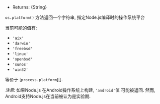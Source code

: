 <!-- YAML
added: v0.5.0
-->

* Returns: {String}

`os.platform()` 方法返回一个字符串, 指定Node.js编译时的操作系统平台

当前可能的值有:

* `'aix'`
* `'darwin'`
* `'freebsd'`
* `'linux'`
* `'openbsd'`
* `'sunos'`
* `'win32'`

等价于 [`process.platform`][].

*注意*: 如果Node.js 在Android操作系统上构建, `'android'`值
可能被返回. 然而, Android支持Node.js在当前被认为是实验期.

